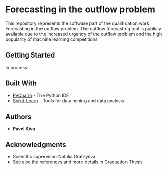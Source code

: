 # Forecasting in the outflow problem

This repository represents the software part of the qualification work Forecasting in the outflow problem. 
The outflow forecasting tool is publicly available due to the increased urgency of the outflow problem and the high popularity of machine learning competitions

## Getting Started

In process...

## Built With

* [PyCharm](https://www.jetbrains.com/pycharm/download/#section=windows) - The Python IDE 
* [Scikit-Learn](https://scikit-learn.org/stable/) - Tools for data mining and data analysis

## Authors

* **Pavel Kiva** 

## Acknowledgments

* Scientific supervisor: Natalia Grafeyeva
* See also the references and more details in Graduation Thesis 
